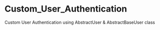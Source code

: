# Custom_User_Authentication
Custom User Authentication using AbstractUser & AbstractBaseUser class
